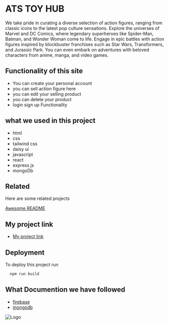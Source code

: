 
# ATS TOY HUB

We take pride in curating a diverse selection of action figures, ranging from classic icons to the latest pop culture sensations. Explore the universes of Marvel and DC Comics, where legendary superheroes like Spider-Man, Batman, and Wonder Woman come to life. Engage in epic battles with action figures inspired by blockbuster franchises such as Star Wars, Transformers, and Jurassic Park. You can even embark on adventures with beloved characters from anime, manga, and video games.


## Functionality of this site

- You can create your personal  account
- you can sell action figure here
- you can edit your selling product
- you can delete your product
- login sign up Functionality


## what we used in this project

- html
- css 
- tailwind css
- daisy ui 
- javascript 
- react 
- express js 
- mongoDb


## Related

Here are some related projects

[Awesome README](https://github.com/matiassingers/awesome-readme)


## My project link

 - [My project link](https://awesomeopensource.com/project/elangosundar/awesome-README-templates)


## Deployment

To deploy this project run

```bash
  npm run build

```


## What Documention we have followed 

- [firebase](https://firebase.google.com/docs)
- [mongodb](https://www.mongodb.com/docs)


![Logo](https://i.ibb.co/LhmhHNG/action-figure.png)

